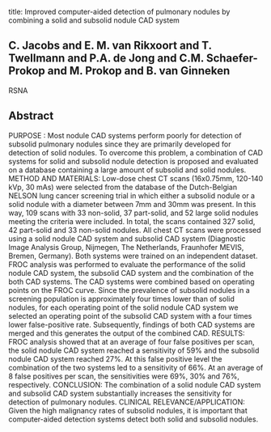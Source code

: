 title: Improved computer-aided detection of pulmonary nodules by combining a solid and subsolid nodule CAD system

## C. Jacobs and E. M. van Rikxoort and T. Twellmann and P.A. de Jong and C.M. Schaefer-Prokop and M. Prokop and B. van Ginneken
RSNA


## Abstract
PURPOSE : Most nodule CAD systems perform poorly for detection of subsolid pulmonary nodules since they are primarily developed for detection of solid nodules. To overcome this problem, a combination of CAD systems for solid and subsolid nodule detection is proposed and evaluated on a database containing a large amount of subsolid and solid nodules. METHOD AND MATERIALS: Low-dose chest CT scans (16x0.75mm, 120-140 kVp, 30 mAs) were selected from the database of the Dutch-Belgian NELSON lung cancer screening trial in which either a subsolid nodule or a solid nodule with a diameter between 7mm and 30mm was present. In this way, 109 scans with 33 non-solid, 37 part-solid, and 52 large solid nodules meeting the criteria were included. In total, the scans contained 327 solid, 42 part-solid and 33 non-solid nodules. All chest CT scans were processed using a solid nodule CAD system and subsolid CAD system (Diagnostic Image Analysis Group, Nijmegen, The Netherlands, Fraunhofer MEVIS, Bremen, Germany). Both systems were trained on an independent dataset. FROC analysis was performed to evaluate the performance of the solid nodule CAD system, the subsolid CAD system and the combination of the both CAD systems. The CAD systems were combined based on operating points on the FROC curve. Since the prevalence of subsolid nodules in a screening population is approximately four times lower than of solid nodules, for each operating point of the solid nodule CAD system we selected an operating point of the subsolid CAD system with a four times lower false-positive rate. Subsequently, findings of both CAD systems are merged and this generates the output of the combined CAD. RESULTS: FROC analysis showed that at an average of four false positives per scan, the solid nodule CAD system reached a sensitivity of 59% and the subsolid nodule CAD system reached 27%. At this false positive level the combination of the two systems led to a sensitivity of 66%. At an average of 8 false positives per scan, the sensitivities were 69%, 30% and 76%, respectively. CONCLUSION: The combination of a solid nodule CAD system and subsolid CAD system substantially increases the sensitivity for detection of pulmonary nodules. CLINICAL RELEVANCE/APPLICATION: Given the high malignancy rates of subsolid nodules, it is important that computer-aided detection systems detect both solid and subsolid nodules.

